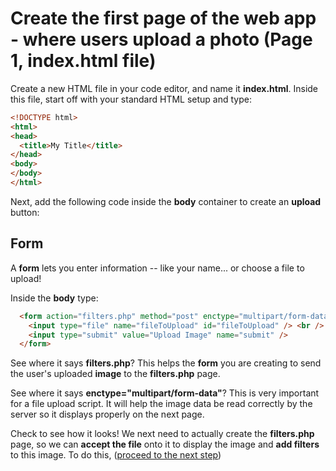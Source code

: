 # Create the first page of the web app - where users upload a photo (Page 1, index.html file)

Create a new HTML file in your code editor, and name it **index.html**. Inside this file, start off with your standard HTML setup and type:

```html
<!DOCTYPE html>
<html>
<head>
  <title>My Title</title>
</head>
<body>
</body>
</html>
```
Next, add the following code inside the **body** container to create an **upload** button:

## Form

A **form** lets you enter information -- like your name... or choose a file to upload!

Inside the **body** type:

```html
  <form action="filters.php" method="post" enctype="multipart/form-data">
    <input type="file" name="fileToUpload" id="fileToUpload" /> <br />
    <input type="submit" value="Upload Image" name="submit" />
  </form>
```

See where it says **filters.php**? This helps the **form** you are creating to send the user's uploaded **image** to the **filters.php** page. 

See where it says **enctype="multipart/form-data"**? This is very important for a file upload script. It will help the image data be read correctly by the server so it displays properly on the next page. 

Check to see how it looks!  We next need to actually create the **filters.php** page, so we can **accept the file** onto it to display the image and **add filters** to this image. To do this, ([proceed to the next step](https://github.com/DesignCodeBuild/basiccamanjs/blob/master/day4/1-AcceptAFile.md))


